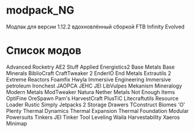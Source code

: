 # modpack_NG
Модпак для версии 1.12.2 вдохновлённый сборкой FTB Infinity Evolved

# Список модов
Advanced Rocketry 
AE2 Stuff 
Applied Energistics2
Base Metals
Base Minerals 
BiblioCraft
CraftTweaker 2
EnderIO
End Metals
Extrautils 2
Extreme Reactors
Foamfix
Hwyla
Immersive Engineering
Immersive petroleum
Ironchest
JAOPCA
JEHC
JEI
LibVulpes
Mekanism
Mineralogy
Modern Metals
ModTweaker
Natura
Nether Metals
Not Enough Items
OptiFine
OreSpawn
Pam's HarvestCraft
PlusTiC
Litecraftutils
Resource Loader
Rustic
Simply Jetpacks 2
Storage Drawers
TConstruct
Biomes 'O' Plenty
Thermal Dynamics
Thermal Expansion
Thermal Foundation
Modular Powersuits
Tinkers JEI
Tinker Tool Leveling 
Waila Harvestability
Xaeros Minimap
